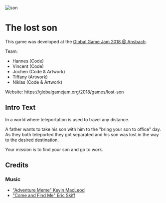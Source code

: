 ![son](https://raw.github.com/niklas-heer/the-lost-son/master/.github/screen.png "The lost son.")


# The lost son

This game was developed at the [Global Game Jam 2018 @ Ansbach](https://globalgamejam.org/2018/jam-sites/ggj-ansbach).

Team: 
- Hannes (Code)
- Vincent (Code)
- Jochen (Code & Artwork)
- Tiffany (Artwork)
- Niklas (Code & Artwork)

Website: https://globalgamejam.org/2018/games/lost-son

## Intro Text
In a world where teleportation is used to travel any distance.

A father wants to take his son with him to the "bring your son to office" day.
As they both teleported they got separated and his son was lost in the way to the desired destination.

Your mission is to find your son and go to work.

## Credits

### Music

- ["Adventure Meme" Kevin MacLeod](http://incompetech.com) 
- ["Come and Find Me" Eric Skiff](http://ericskiff.com/music/)

